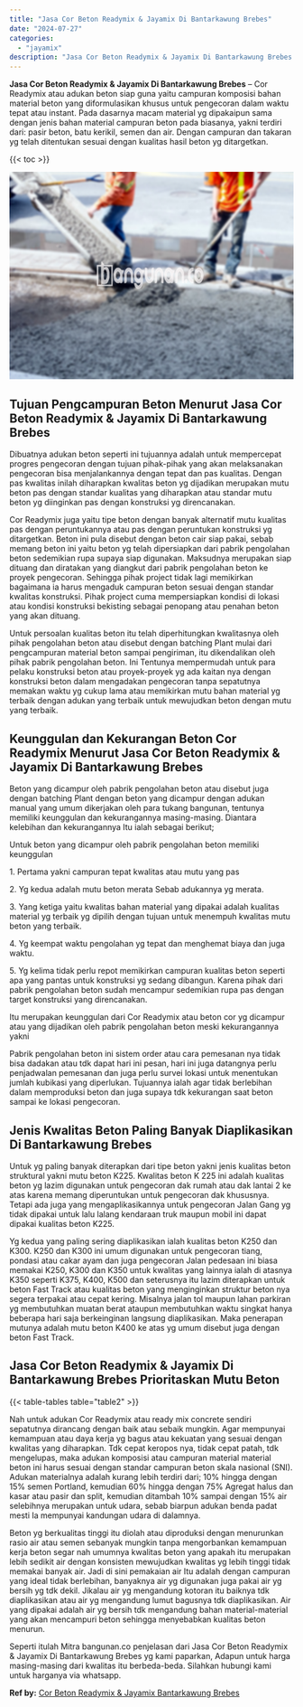 ```yaml
---
title: "Jasa Cor Beton Readymix & Jayamix Di Bantarkawung Brebes"
date: "2024-07-27"
categories: 
  - "jayamix"
description: "Jasa Cor Beton Readymix & Jayamix Di Bantarkawung Brebes. Seperti itulah Mitra bangunan.co penjelasan dari Jasa Cor Beton Readymix & Jayamix Di Bantarkawung..."
---
```


**Jasa Cor Beton Readymix & Jayamix Di Bantarkawung Brebes** – Cor Readymix atau adukan beton siap guna yaitu campuran komposisi bahan material beton yang diformulasikan khusus untuk pengecoran dalam waktu tepat atau instant. Pada dasarnya macam material yg dipakaipun sama dengan jenis bahan material campuran beton pada biasanya, yakni terdiri dari: pasir beton, batu kerikil, semen dan air. Dengan campuran dan takaran yg telah ditentukan sesuai dengan kualitas hasil beton yg ditargetkan.

{{< toc >}}

![Jasa Cor Beton Readymix & Jayamix Di Bantarkawung Brebes](/images/jasa-cor-readymix-04.png)

## Tujuan Pengcampuran Beton Menurut Jasa Cor Beton Readymix & Jayamix Di Bantarkawung Brebes

Dibuatnya adukan beton seperti ini tujuannya adalah untuk mempercepat progres pengecoran dengan tujuan pihak-pihak yang akan melaksanakan pengecoran bisa menjalankannya dengan tepat dan pas kualitas. Dengan pas kwalitas inilah diharapkan kwalitas beton yg dijadikan merupakan mutu beton pas dengan standar kualitas yang diharapkan atau standar mutu beton yg diinginkan pas dengan konstruksi yg direncanakan.

Cor Readymix juga yaitu tipe beton dengan banyak alternatif mutu kualitas pas dengan peruntukannya atau pas dengan peruntukan konstruksi yg ditargetkan. Beton ini pula disebut dengan beton cair siap pakai, sebab memang beton ini yaitu beton yg telah dipersiapkan dari pabrik pengolahan beton sedemikian rupa supaya siap digunakan. Maksudnya merupakan siap dituang dan diratakan yang diangkut dari pabrik pengolahan beton ke proyek pengecoran. Sehingga pihak project tidak lagi memikirkan bagaimana ia harus mengaduk campuran beton sesuai dengan standar kwalitas konstruksi. Pihak project cuma mempersiapkan kondisi di lokasi atau kondisi konstruksi bekisting sebagai penopang atau penahan beton yang akan dituang.

Untuk persoalan kualitas beton itu telah diperhitungkan kwalitasnya oleh pihak pengolahan beton atau disebut dengan batching Plant mulai dari pengcampuran material beton sampai pengiriman, itu dikendalikan oleh pihak pabrik pengolahan beton. Ini Tentunya mempermudah untuk para pelaku konstruksi beton atau proyek-proyek yg ada kaitan nya dengan konstruksi beton dalam mengadakan pengecoran tanpa sepatutnya memakan waktu yg cukup lama atau memikirkan mutu bahan material yg terbaik dengan adukan yang terbaik untuk mewujudkan beton dengan mutu yang terbaik.

## Keunggulan dan Kekurangan Beton Cor Readymix Menurut Jasa Cor Beton Readymix & Jayamix Di Bantarkawung Brebes

Beton yang dicampur oleh pabrik pengolahan beton atau disebut juga dengan batching Plant dengan beton yang dicampur dengan adukan manual yang umum dikerjakan oleh para tukang bangunan, tentunya memiliki keunggulan dan kekurangannya masing-masing. Diantara kelebihan dan kekurangannya Itu ialah sebagai berikut;

Untuk beton yang dicampur oleh pabrik pengolahan beton memiliki keunggulan

1\. Pertama yakni campuran tepat kwalitas atau mutu yang pas

2\. Yg kedua adalah mutu beton merata Sebab adukannya yg merata.

3\. Yang ketiga yaitu kwalitas bahan material yang dipakai adalah kualitas material yg terbaik yg dipilih dengan tujuan untuk menempuh kwalitas mutu beton yang terbaik.

4\. Yg keempat waktu pengolahan yg tepat dan menghemat biaya dan juga waktu.

5\. Yg kelima tidak perlu repot memikirkan campuran kualitas beton seperti apa yang pantas untuk konstruksi yg sedang dibangun. Karena pihak dari pabrik pengolahan beton sudah mencampur sedemikian rupa pas dengan target konstruksi yang direncanakan.

Itu merupakan keunggulan dari Cor Readymix atau beton cor yg dicampur atau yang dijadikan oleh pabrik pengolahan beton meski kekurangannya yakni

Pabrik pengolahan beton ini sistem order atau cara pemesanan nya tidak bisa dadakan atau tdk dapat hari ini pesan, hari ini juga datangnya perlu penjadwalan pemesanan dan juga perlu survei lokasi untuk menentukan jumlah kubikasi yang diperlukan. Tujuannya ialah agar tidak berlebihan dalam memproduksi beton dan juga supaya tdk kekurangan saat beton sampai ke lokasi pengecoran.

## Jenis Kwalitas Beton Paling Banyak Diaplikasikan Di Bantarkawung Brebes

Untuk yg paling banyak diterapkan dari tipe beton yakni jenis kualitas beton struktural yakni mutu beton K225. Kwalitas beton K 225 ini adalah kualitas beton yg lazim digunakan untuk pengecoran dak rumah atau dak lantai 2 ke atas karena memang diperuntukan untuk pengecoran dak khususnya. Tetapi ada juga yang mengaplikasikannya untuk pengecoran Jalan Gang yg tidak dipakai untuk lalu lalang kendaraan truk maupun mobil ini dapat dipakai kualitas beton K225.

Yg kedua yang paling sering diaplikasikan ialah kualitas beton K250 dan K300. K250 dan K300 ini umum digunakan untuk pengecoran tiang, pondasi atau cakar ayam dan juga pengecoran Jalan pedesaan ini biasa memakai K250, K300 dan K350 untuk kwalitas yang lainnya ialah di atasnya K350 seperti K375, K400, K500 dan seterusnya itu lazim diterapkan untuk beton Fast Track atau kualitas beton yang menginginkan struktur beton nya segera terpakai atau cepat kering. Misalnya jalan tol maupun lahan parkiran yg membutuhkan muatan berat ataupun membutuhkan waktu singkat hanya beberapa hari saja berkeinginan langsung diaplikasikan. Maka penerapan mutunya adalah mutu beton K400 ke atas yg umum disebut juga dengan beton Fast Track.

## Jasa Cor Beton Readymix & Jayamix Di Bantarkawung Brebes Prioritaskan Mutu Beton

{{< table-tables table="table2" >}}

Nah untuk adukan Cor Readymix atau ready mix concrete sendiri sepatutnya dirancang dengan baik atau sebaik mungkin. Agar mempunyai kemampuan atau daya kerja yg bagus atau kekuatan yang sesuai dengan kwalitas yang diharapkan. Tdk cepat keropos nya, tidak cepat patah, tdk mengelupas, maka adukan komposisi atau campuran material material beton ini harus sesuai dengan standar campuran beton skala nasional (SNI). Adukan materialnya adalah kurang lebih terdiri dari; 10% hingga dengan 15% semen Portland, kemudian 60% hingga dengan 75% Agregat halus dan kasar atau pasir dan split, kemudian ditambah 10% sampai dengan 15% air selebihnya merupakan untuk udara, sebab biarpun adukan benda padat mesti Ia mempunyai kandungan udara di dalamnya.

Beton yg berkualitas tinggi itu diolah atau diproduksi dengan menurunkan rasio air atau semen sebanyak mungkin tanpa mengorbankan kemampuan kerja beton segar nah umumnya kwalitas beton yang apakah itu merupakan lebih sedikit air dengan konsisten mewujudkan kwalitas yg lebih tinggi tidak memakai banyak air. Jadi di sini pemakaian air Itu adalah dengan campuran yang ideal tidak berlebihan, banyaknya air yg digunakan juga pakai air yg bersih yg tdk dekil. Jikalau air yg mengandung kotoran itu baiknya tdk diaplikasikan atau air yg mengandung lumut bagusnya tdk diaplikasikan. Air yang dipakai adalah air yg bersih tdk mengandung bahan material-material yang akan mencampuri beton sehingga menyebabkan kualitas beton menurun.

Seperti itulah Mitra bangunan.co penjelasan dari Jasa Cor Beton Readymix & Jayamix Di Bantarkawung Brebes yg kami paparkan, Adapun untuk harga masing-masing dari kwalitas itu berbeda-beda. Silahkan hubungi kami untuk harganya via whatsapp.

**Ref by:** [Cor Beton Readymix & Jayamix Bantarkawung Brebes](https://id.wikipedia.org/wiki/Cor)
